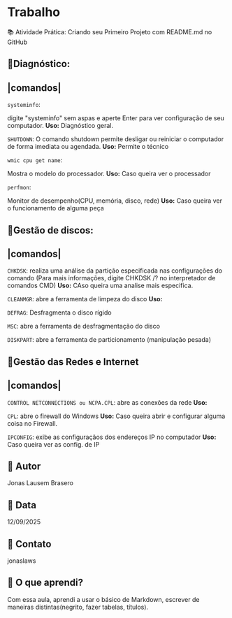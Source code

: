 # Trabalho
📚 Atividade Prática: Criando seu Primeiro Projeto com README.md no GitHub




## 📌Diagnóstico:


|comandos|
------------------------------------------

`systeminfo`:

digite "systeminfo" sem aspas e aperte Enter para ver configuração de seu computador. **Uso:** Diagnóstico geral.

`SHUTDOWN`:
O comando shutdown permite desligar ou reiniciar o computador de forma imediata ou agendada. **Uso:** Permite o técnico 

`wmic cpu get name`:

Mostra o modelo do processador. **Uso:** Caso queira ver o processador 

`perfmon`:

Monitor de desempenho(CPU, memória, disco, rede) **Uso:** Caso queira ver o funcionamento de alguma peça


## 📌Gestão de discos:

|comandos|
------------------------------------------

`CHKDSK`: realiza uma análise da partição especificada nas configurações do comando (Para mais informações, digite CHKDSK /? no interpretador de comandos CMD) **Uso:** CAso queira uma analise mais especifica.

`CLEANMGR`: abre a ferramenta de limpeza do disco **Uso:** 

`DEFRAG`: Desfragmenta o disco rígido

`MSC`: abre a ferramenta de desfragmentação do disco

`DISKPART`: abre a ferramenta de particionamento (manipulação pesada)

## 📌Gestão das Redes e Internet
|comandos|
------------------------------------------

`CONTROL NETCONNECTIONS ou NCPA.CPL`: abre as conexões da rede **Uso:** 

`CPL`: abre o firewall do Windows **Uso:** Caso queira abrir e configurar alguma coisa no Firewall.

`IPCONFIG`: exibe as configuraçãos dos endereços IP no computador **Uso:** Caso queira ver as config. de IP



## 👤 Autor
Jonas Lausem Brasero

## 📅 Data
12/09/2025

## 📧 Contato
jonaslaws

## 🧠 O que aprendi?
 Com essa aula, aprendi a usar o básico de Markdown, escrever de maneiras distintas(negrito, fazer tabelas, títulos).







